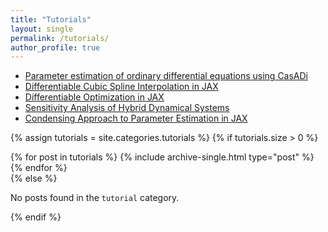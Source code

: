 ```yaml
---
title: "Tutorials"
layout: single
permalink: /tutorials/
author_profile: true
---
```


- <a href="{{page.url}}ParameterEstimation/"> Parameter estimation of ordinary differential equations using CasADi </a>
- <a href="{{page.url}}CubicSpline/"> Differentiable Cubic Spline Interpolation in JAX </a>
- <a href="{{page.url}}DOpti/"> Differentiable Optimization in JAX </a>
- <a href="{{page.url}}ODEvent/"> Sensitivity Analysis of Hybrid Dynamical Systems </a>
- <a href=""> Condensing Approach to Parameter Estimation in JAX </a>

{% assign tutorials = site.categories.tutorials %}
{% if tutorials.size > 0 %}
  <div class="entries-list">
    {% for post in tutorials %}
      {% include archive-single.html type="post" %}
    {% endfor %}
  </div>
{% else %}
  <p>No posts found in the <code>tutorial</code> category.</p>
{% endif %}